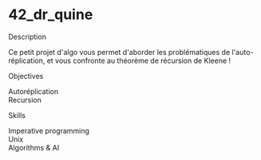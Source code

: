 # 42_dr_quine

Description

Ce petit projet d'algo vous permet d'aborder les problématiques de l'auto-réplication, et vous confronte au théorème de récursion de Kleene !

Objectives

Autoréplication   
Recursion   

Skills

Imperative programming   
Unix   
Algorithms & AI   
